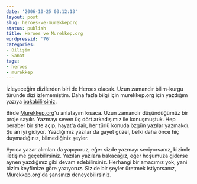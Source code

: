 ```yaml
---
date: '2006-10-25 03:12:13'
layout: post
slug: heroes-ve-murekkeporg
status: publish
title: Heroes ve Murekkep.org
wordpressid: '76'
categories:
- Bilişim
- Sanat
tags:
- heroes
- murekkep
---
```


İzleyeceğim dizilerden biri de Heroes olacak. Uzun zamandır bilim-kurgu türünde dizi izlememiştim. Daha fazla bilgi için murekkep.org için yazdığım yazıya [bakabilirsiniz](http://www.murekkep.org/yeni-dizi-heroes).

Birde [Murekkep.org](http://www.murekkep.org/)'u anlatayım kısaca. Uzun zamandır düşündüğümüz bir proje sayılır. Yazmayı seven üç dört arkadışımız ile konuşmuştuk. Hep beraber bir site açıp, hayat'a dair, her türlü konuda özgün yazılar yazmakdı. Şu an iyi gidiyor. Yazdığımız yazılar da gayet güzel, belki daha önce hiç duymadığınız, bilmediğiniz şeyler. 

Ayrıca yazar alımları da yapıyoruz, eğer sizde yazmayı seviyorsanız, bizimle iletişime geçebilirsiniz. Yazılan yazılara bakacağız, eğer hoşumuza giderse aynen yazdığınız gibi devam edebilirsiniz. Herhangi bir amacımız yok, yani bizim keyfimize göre yazıyoruz. Siz de bir şeyler üretmek istiyorsanız, Murekkep.org'da şansınızı deneyebilirsiniz.  


